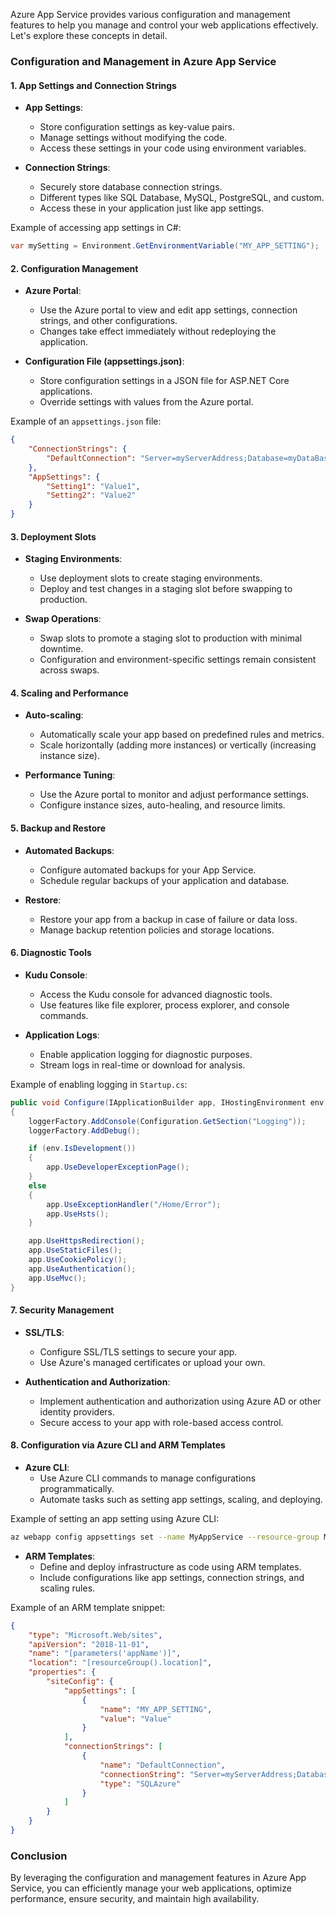 Azure App Service provides various configuration and management features to help you manage and control your web applications effectively. Let's explore these concepts in detail.

### Configuration and Management in Azure App Service

#### 1. **App Settings and Connection Strings**

- **App Settings**:

  - Store configuration settings as key-value pairs.
  - Manage settings without modifying the code.
  - Access these settings in your code using environment variables.

- **Connection Strings**:
  - Securely store database connection strings.
  - Different types like SQL Database, MySQL, PostgreSQL, and custom.
  - Access these in your application just like app settings.

Example of accessing app settings in C#:

```csharp
var mySetting = Environment.GetEnvironmentVariable("MY_APP_SETTING");
```

#### 2. **Configuration Management**

- **Azure Portal**:

  - Use the Azure portal to view and edit app settings, connection strings, and other configurations.
  - Changes take effect immediately without redeploying the application.

- **Configuration File (appsettings.json)**:
  - Store configuration settings in a JSON file for ASP.NET Core applications.
  - Override settings with values from the Azure portal.

Example of an `appsettings.json` file:

```json
{
	"ConnectionStrings": {
		"DefaultConnection": "Server=myServerAddress;Database=myDataBase;User Id=myUsername;Password=myPassword;"
	},
	"AppSettings": {
		"Setting1": "Value1",
		"Setting2": "Value2"
	}
}
```

#### 3. **Deployment Slots**

- **Staging Environments**:

  - Use deployment slots to create staging environments.
  - Deploy and test changes in a staging slot before swapping to production.

- **Swap Operations**:
  - Swap slots to promote a staging slot to production with minimal downtime.
  - Configuration and environment-specific settings remain consistent across swaps.

#### 4. **Scaling and Performance**

- **Auto-scaling**:

  - Automatically scale your app based on predefined rules and metrics.
  - Scale horizontally (adding more instances) or vertically (increasing instance size).

- **Performance Tuning**:
  - Use the Azure portal to monitor and adjust performance settings.
  - Configure instance sizes, auto-healing, and resource limits.

#### 5. **Backup and Restore**

- **Automated Backups**:

  - Configure automated backups for your App Service.
  - Schedule regular backups of your application and database.

- **Restore**:
  - Restore your app from a backup in case of failure or data loss.
  - Manage backup retention policies and storage locations.

#### 6. **Diagnostic Tools**

- **Kudu Console**:

  - Access the Kudu console for advanced diagnostic tools.
  - Use features like file explorer, process explorer, and console commands.

- **Application Logs**:
  - Enable application logging for diagnostic purposes.
  - Stream logs in real-time or download for analysis.

Example of enabling logging in `Startup.cs`:

```csharp
public void Configure(IApplicationBuilder app, IHostingEnvironment env, ILoggerFactory loggerFactory)
{
    loggerFactory.AddConsole(Configuration.GetSection("Logging"));
    loggerFactory.AddDebug();

    if (env.IsDevelopment())
    {
        app.UseDeveloperExceptionPage();
    }
    else
    {
        app.UseExceptionHandler("/Home/Error");
        app.UseHsts();
    }

    app.UseHttpsRedirection();
    app.UseStaticFiles();
    app.UseCookiePolicy();
    app.UseAuthentication();
    app.UseMvc();
}
```

#### 7. **Security Management**

- **SSL/TLS**:

  - Configure SSL/TLS settings to secure your app.
  - Use Azure's managed certificates or upload your own.

- **Authentication and Authorization**:
  - Implement authentication and authorization using Azure AD or other identity providers.
  - Secure access to your app with role-based access control.

#### 8. **Configuration via Azure CLI and ARM Templates**

- **Azure CLI**:
  - Use Azure CLI commands to manage configurations programmatically.
  - Automate tasks such as setting app settings, scaling, and deploying.

Example of setting an app setting using Azure CLI:

```bash
az webapp config appsettings set --name MyAppService --resource-group MyResourceGroup --settings MY_APP_SETTING=Value
```

- **ARM Templates**:
  - Define and deploy infrastructure as code using ARM templates.
  - Include configurations like app settings, connection strings, and scaling rules.

Example of an ARM template snippet:

```json
{
	"type": "Microsoft.Web/sites",
	"apiVersion": "2018-11-01",
	"name": "[parameters('appName')]",
	"location": "[resourceGroup().location]",
	"properties": {
		"siteConfig": {
			"appSettings": [
				{
					"name": "MY_APP_SETTING",
					"value": "Value"
				}
			],
			"connectionStrings": [
				{
					"name": "DefaultConnection",
					"connectionString": "Server=myServerAddress;Database=myDataBase;User Id=myUsername;Password=myPassword;",
					"type": "SQLAzure"
				}
			]
		}
	}
}
```

### Conclusion

By leveraging the configuration and management features in Azure App Service, you can efficiently manage your web applications, optimize performance, ensure security, and maintain high availability.

